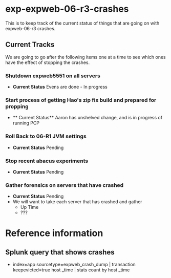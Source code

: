 exp-expweb-06-r3-crashes
========================

This is to keep track of the current status of things that are going on with expweb-06-r3 crashes.


## Current Tracks

We are going to go after the following items one at a time to see which ones have the effect of stopping the crashes.

### Shutdown expweb5551 on all servers
* **Current Status** Evens are done - In progress 

### Start process of getting Hao's zip fix build and prepared for propping
* ** Current Status** Aaron has unshelved change, and is in progress of running PCP

### Roll Back to 06-R1 JVM settings
* **Current Status** Pending

### Stop recent abacus experiments
* **Current Status** Pending

### Gather forensics on servers that have crashed
* **Current Status** Pending
* We will want to take each server that has crashed and gather
  * Up Time
  * ???

# Reference information

## Splunk query that shows crashes
* index=app sourcetype=expweb_crash_dump | transaction keepevicted=true host _time | stats count by host _time

